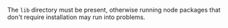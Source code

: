 The `lib` directory must be present, otherwise running node packages that
don't require installation may run into problems.